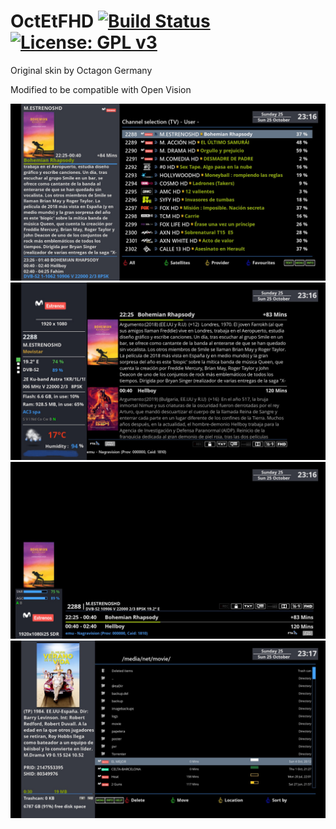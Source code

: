 OctEtFHD [![Build Status](https://travis-ci.org/OpenVisionE2/OctEtFHD-skin.svg?branch=master)](https://travis-ci.org/OpenVisionE2/OctEtFHD-skin) [![License: GPL v3](https://img.shields.io/badge/License-GPLv3-blue.svg)](https://www.gnu.org/licenses/gpl-3.0)
========

Original skin by Octagon Germany

Modified to be compatible with Open Vision

![Screenshot](sc1.jpg)
![Screenshot](sc2.jpg)
![Screenshot](sc3.jpg)
![Screenshot](sc4.jpg)
